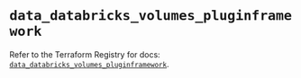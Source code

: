 # `data_databricks_volumes_pluginframework`

Refer to the Terraform Registry for docs: [`data_databricks_volumes_pluginframework`](https://registry.terraform.io/providers/databricks/databricks/1.52.0/docs/data-sources/volumes_pluginframework).
